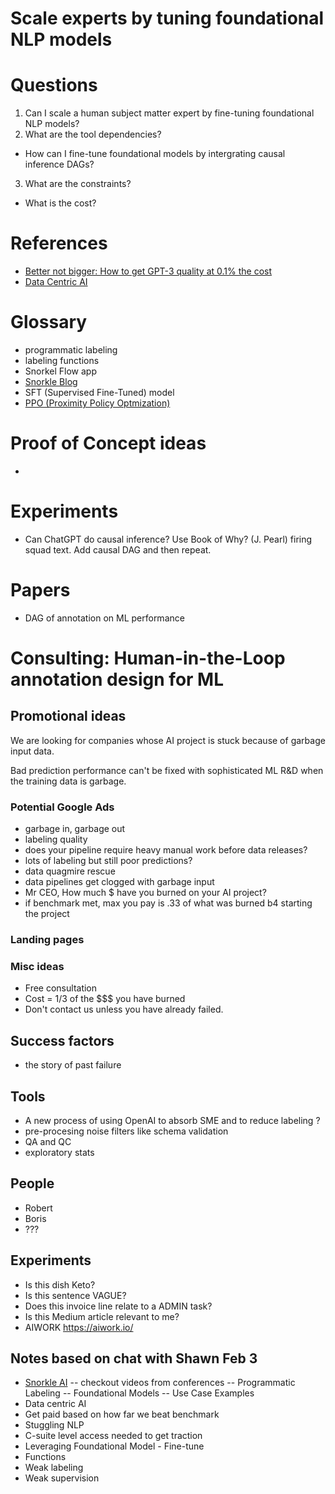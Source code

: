 # Scale experts by tuning foundational NLP models

# Questions

1. Can I scale a human subject matter expert by fine-tuning foundational NLP models?
2. What are the tool dependencies?
  * How can I fine-tune foundational models by intergrating causal inference DAGs?
3. What are the constraints?
  * What is the cost?

# References

- [Better not bigger: How to get GPT-3 quality at 0.1% the cost](https://snorkel.ai/better-not-bigger-how-to-get-gpt-3-quality-at-0-1-the-cost/)
- [Data Centric AI](https://github.com/HazyResearch/data-centric-ai)

# Glossary

- programmatic labeling
- labeling functions
- Snorkel Flow app
- [Snorkle Blog](https://www.snorkel.org/blog/)
- SFT (Supervised Fine-Tuned) model
- [PPO (Proximity Policy Optmization)](https://openai.com/blog/openai-baselines-ppo/)

# Proof of Concept ideas

- 

# Experiments

- Can ChatGPT do causal inference? Use Book of Why? (J. Pearl) firing squad text. Add causal DAG and then repeat.

# Papers

- DAG of annotation on ML performance


# Consulting: Human-in-the-Loop annotation design for ML 

## Promotional ideas 

We are looking for companies whose AI project is stuck because of garbage input data.

Bad prediction performance can't be fixed with sophisticated ML R&D when the training data is garbage.

### Potential Google Ads

- garbage in, garbage out
- labeling quality
- does your pipeline require heavy manual work before data releases?
- lots of labeling but still poor predictions?
- data quagmire rescue
- data pipelines get clogged with garbage input
- Mr CEO, How much $ have you burned on your AI project?
- if benchmark met, max you pay is .33 of what was burned b4 starting the project

### Landing pages


### Misc ideas

- Free consultation
- Cost = 1/3 of the $$$ you have burned
- Don't contact us unless you have already failed.

## Success factors

- the story of past failure

## Tools

- A new process of using OpenAI to absorb SME and to reduce labeling ?
- pre-procesing noise filters like schema validation
- QA and QC
- exploratory stats

## People

- Robert
- Boris
- ???

## Experiments

- Is this dish Keto?
- Is this sentence VAGUE?
- Does this invoice line relate to a ADMIN task?   
- Is this Medium article relevant to me?
- AIWORK https://aiwork.io/

## Notes based on chat with Shawn Feb 3

- [Snorkle AI](https://snorkel.ai/) -- checkout videos from conferences
-- Programmatic Labeling
-- Foundational Models
-- Use Case Examples
- Data centric AI
- Get paid based on how far we beat benchmark
- Stuggling NLP
- C-suite level access needed to get traction
- Leveraging Foundational Model - Fine-tune
- Functions
- Weak labeling
- Weak supervision

